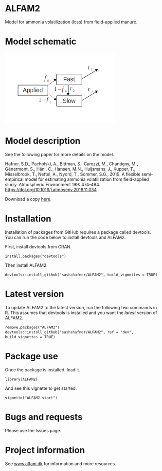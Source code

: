 # ALFAM2
Model for ammonia volatilization (loss) from field-applied manure.

# Model schematic
![schematic](schematic.png)

# Model description
See the following paper for more details on the model.

Hafner, S.D., Pacholski, A., Bittman, S., Carozzi, M., Chantigny, M., Génermont, S., Häni, C., Hansen, M.N., Huijsmans, J., Kupper, T., Misselbrook, T., Neftel, A., Nyord, T., Sommer, S.G., 2019. A flexible semi-empirical model for estimating ammonia volatilization from field-applied slurry. Atmospheric Environment 199: 474-484. <https://doi.org/10.1016/j.atmosenv.2018.11.034>

Download a copy [here](https://drive.google.com/file/d/1UEzmjApe2kMs4CyX6dUQIqn0ZOZ8elV9/view?usp=sharing).


# Installation
Installation of packages from GitHub requires a package called devtools.
You can run the code below to install devtools and ALFAM2.

First, install devtools from CRAN.

```
install.packages("devtools")
```

Then install ALFAM2.

```
devtools::install_github("sashahafner/ALFAM2", build_vignettes = TRUE)
```

# Latest version
To update ALFAM2 to the latest version, run the following two commands in R.
This assumes that devtools is installed and you want the *latest* version of ALFAM2.

```
remove.packages("ALFAM2")
devtools::install_github("sashahafner/ALFAM2", ref = "dev", build_vignettes = TRUE)
```

# Package use
Once the package is installed, load it.

```
library(ALFAM2)
```

And see this vignette to get started.

```
vignette("ALFAM2-start")
```

# Bugs and requests
Please use the Issues page.

# Project information
See www.alfam.dk for information and more resources.
